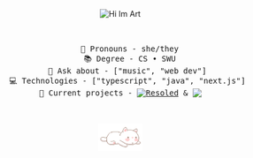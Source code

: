 <div align="center">
  <img src="https://readme-typing-svg.demolab.com?font=Fira+Code&weight=500&size=28&pause=1000&color=EEB3A3&center=true&vCenter=true&repeat=false&width=435&lines=%E2%9C%A9+hi+i'm+Art+%E2%9C%A9" alt="Hi Im Art" width="435" height="50">
</div>

<br>
<pre>
<div align="center">
    💞 Pronouns - she/they
    📚 Degree - CS • SWU
    🐾 Ask about - ["music", "web dev"] 
    💻 Technologies - ["typescript", "java", "next.js"] 
    💼 Current projects - <a href="https://resoled.it/"><img align="top" style="vertical-align: top;" src="https://readme-typing-svg.demolab.com?font=Fira+Code&weight=500&size=14&duration=1&pause=1000&color=EEB3A3&vCenter=true&repeat=false&width=58&height=21&lines=Resoled" alt="Resoled"/></a> & <a href="https://vinta.app/"><img align="top" style="vertical-align: top;" src="https://readme-typing-svg.demolab.com?font=Fira+Code&weight=500&size=14&duration=1&pause=1000&color=EEB3A3&vCenter=true&repeat=false&width=41&height=21&lines=Vinta"/></a>    
</div>
</pre>
<br>

<div align="center">
<img src="./yawning-cat.gif" alt="yawning cat" width="80" height="50">
</div>
